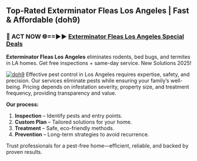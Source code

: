 ## Top-Rated Exterminator Fleas Los Angeles | Fast & Affordable (doh9)

<h3>🐜 ACT NOW 🌐==►► <a href="https://tinyurl.com/yc7vsfwc" rel="nofollow">Exterminator Fleas Los Angeles Special Deals</a></h3>

**Exterminator Fleas Los Angeles** eliminates rodents, bed bugs, and termites in LA homes. Get free inspections + same-day service. New Solutions 2025!

[![doh9](https://i.imgur.com/1VzRXn8.jpeg)](https://tinyurl.com/yc7vsfwc)
Effective pest control in Los Angeles requires expertise, safety, and precision. Our services eliminate pests while ensuring your family’s well-being. Pricing depends on infestation severity, property size, and treatment frequency, providing transparency and value.  

**Our process:**  
1. **Inspection** – Identify pests and entry points.  
2. **Custom Plan** – Tailored solutions for your home.  
3. **Treatment** – Safe, eco-friendly methods.  
4. **Prevention** – Long-term strategies to avoid recurrence.  

Trust professionals for a pest-free home—efficient, reliable, and backed by proven results.